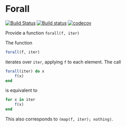 # Forall

[![Build Status](https://travis-ci.org/eschnett/Forall.jl.svg?branch=master)](https://travis-ci.org/eschnett/Forall.jl)
[![Build status](https://ci.appveyor.com/api/projects/status/upbai08mi44eoln7/branch/master?svg=true)](https://ci.appveyor.com/project/eschnett/forall-jl/branch/master)
[![codecov](https://codecov.io/gh/eschnett/Forall.jl/branch/master/graph/badge.svg)](https://codecov.io/gh/eschnett/Forall.jl)

Provide a function `forall(f, iter)`

The function
```Julia
forall(f, iter)
```
iterates over `iter`, applying `f` to each element. The call
```Julia
forall(iter) do x
    f(x)
end
```
is equivalent to
```Julia
for x in iter
    f(x)
end
```
This also corresponds to `(map(f, iter); nothing)`.
